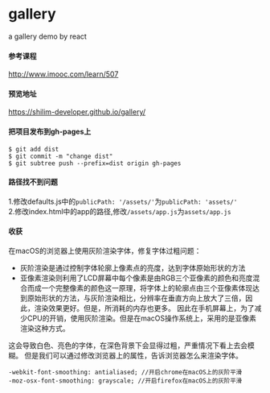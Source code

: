 # gallery
a gallery demo by react

#### 参考课程 <br>
http://www.imooc.com/learn/507

#### 预览地址 <br>
https://shilim-developer.github.io/gallery/

#### 把项目发布到gh-pages上 <br>
```
$ git add dist
$ git commit -m "change dist"
$ git subtree push --prefix=dist origin gh-pages
```

#### 路径找不到问题 <br>
1.修改defaults.js中的```publicPath: '/assets/'```为```publicPath: 'assets/'``` <br>
2.修改index.html中的app的路径,修改```/assets/app.js```为```assets/app.js```

#### 收获 <br>
在macOS的浏览器上使用灰阶渲染字体，修复字体过粗问题：
* 灰阶渲染是通过控制字体轮廓上像素点的亮度，达到字体原始形状的方法
* 亚像素渲染则利用了LCD屏幕中每个像素是由RGB三个亚像素的颜色和亮度混合而成一个完整像素的颜色这一原理，将字体上的轮廓点由三个亚像素体现达到原始形状的方法，与灰阶渲染相比，分辨率在垂直方向上放大了三倍，因此，渲染效果更好。但是，所消耗的内存也更多。
因此在手机屏幕上，为了减少CPU的开销，使用灰阶渲染。但是在macOS操作系统上，采用的是亚像素渲染这种方式。

这会导致白色、亮色的字体，在深色背景下会显得过粗，严重情况下看上去会模糊。 但是我们可以通过修改浏览器上的属性，告诉浏览器怎么来渲染字体。

```
-webkit-font-smoothing: antialiased; //开启chrome在macOS上的灰阶平滑
-moz-osx-font-smoothing: grayscale; //开启firefox在macOS上的灰阶平滑
```
